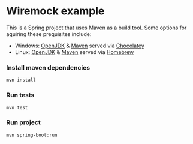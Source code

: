 # Wiremock example

This is a Spring project that uses Maven as a build tool. Some options for aquiring these prequisites include:
- Windows: [OpenJDK](https://community.chocolatey.org/packages/openjdk) & [Maven](https://community.chocolatey.org/packages/maven) served via [Chocolatey](https://community.chocolatey.org/)
- Linux: [OpenJDK](https://formulae.brew.sh/formula/openjdk) & [Maven](https://formulae.brew.sh/formula/maven) served via [Homebrew](https://brew.sh/)


### Install maven dependencies
```
mvn install
```

### Run tests
```
mvn test
```

### Run project
```
mvn spring-boot:run
```